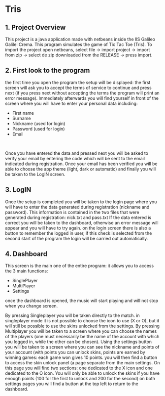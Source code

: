 # Tris

## 1. Project Overview
This project is a java application made with netbeans inside the IIS Galileo Galilei Crema. This program simulates the game of Tic Tac Toe (Tris). To import the project open netbeans, select file -> import project -> import from zip -> select de zip downloaded from the RELEASE -> press import.

## 2. First look to the program
the first time you open the program the setup will be displayed: the first screen will ask you to accept the terms of service to continue and press next (if you press next without accepting the terms the program will print an error message).
Immediately afterwards you will find yourself in front of the screen where you will have to enter your personal data including:
- First name
- Surname
- Nickname (used for login)
- Password (used for login)
- Email
<br>

Once you have entered the data and pressed next you will be asked to verify your email by entering the code which will be sent to the email indicated during registration. Once your email has been verified you will be able to choose the app theme (light, dark or automatic) and finally you will be taken to the LogIN screen.

## 3. LogIN
Once the setup is completed you will be taken to the login page where you will have to enter the data generated during registration (nickname and password). This information is contained in the two files that were generated during registration: nick.txt and pass.txt
If the data entered is correct you will be taken to the dashboard, otherwise an error message will appear and you will have to try again.
on the login screen there is also a button to remember the logged in user, if this check is selected from the second start of the program the login will be carried out automatically.

## 4. Dashboard
This screen is the main one of the entire program: it allows you to access the 3 main functions:
- SinglePlayer
- MultiPlayer
- Settings

once the dashboard is opened, the music will start playing and will not stop when you change screen.

By pressing Singleplayer you will be taken directly to the match. in singleplayer mode it is not possible to choose the icon to use (X or O), but it will still be possible to use the skins unlocked from the settings.
By pressing Multiplayer you will be taken to a screen where you can choose the names of the players (one must necessarily be the name of the account with which you logged in, while the other can be chosen).
Using the settings button you will be taken to a screen where you can see the nickname and points of your account (with points you can unlock skins, points are earned by winning games: each game won gives 10 points.
you will then find a button to access the skin unlock panel (a page separate from the main settings. On this page you will find two sections: one dedicated to the X icon and one dedicated to the O icon. You will only be able to unlock the skins if you have enough points (100 for the first to unlock and 200 for the second)
on both settings pages you will find a button at the top left to return to the dashboard.
